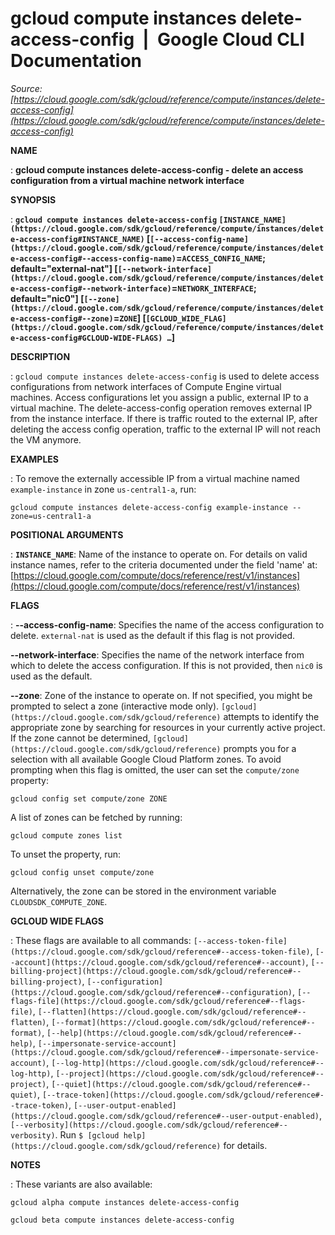 # gcloud compute instances delete-access-config  |  Google Cloud CLI Documentation

*Source: [https://cloud.google.com/sdk/gcloud/reference/compute/instances/delete-access-config](https://cloud.google.com/sdk/gcloud/reference/compute/instances/delete-access-config)*

**NAME**

: **gcloud compute instances delete-access-config - delete an access configuration from a virtual machine network interface**

**SYNOPSIS**

: **`gcloud compute instances delete-access-config` `[INSTANCE_NAME](https://cloud.google.com/sdk/gcloud/reference/compute/instances/delete-access-config#INSTANCE_NAME)` [`[--access-config-name](https://cloud.google.com/sdk/gcloud/reference/compute/instances/delete-access-config#--access-config-name)`=`ACCESS_CONFIG_NAME`; default="external-nat"] [`[--network-interface](https://cloud.google.com/sdk/gcloud/reference/compute/instances/delete-access-config#--network-interface)`=`NETWORK_INTERFACE`; default="nic0"] [`[--zone](https://cloud.google.com/sdk/gcloud/reference/compute/instances/delete-access-config#--zone)`=`ZONE`] [`[GCLOUD_WIDE_FLAG](https://cloud.google.com/sdk/gcloud/reference/compute/instances/delete-access-config#GCLOUD-WIDE-FLAGS) …`]**

**DESCRIPTION**

: `gcloud compute instances delete-access-config` is used to delete
access configurations from network interfaces of Compute Engine virtual
machines. Access configurations let you assign a public, external IP to a
virtual machine. The delete-access-config operation removes external IP from the
instance interface. If there is traffic routed to the external IP, after
deleting the access config operation, traffic to the external IP will not reach
the VM anymore.

**EXAMPLES**

: To remove the externally accessible IP from a virtual machine named
``example-instance`` in zone
``us-central1-a``, run:

```
gcloud compute instances delete-access-config example-instance --zone=us-central1-a
```

**POSITIONAL ARGUMENTS**

: **`INSTANCE_NAME`**:
Name of the instance to operate on. For details on valid instance names, refer
to the criteria documented under the field 'name' at: [https://cloud.google.com/compute/docs/reference/rest/v1/instances](https://cloud.google.com/compute/docs/reference/rest/v1/instances)

**FLAGS**

: **--access-config-name**:
Specifies the name of the access configuration to delete.
``external-nat`` is used as the default if this
flag is not provided.

**--network-interface**:
Specifies the name of the network interface from which to delete the access
configuration. If this is not provided, then
``nic0`` is used as the default.

**--zone**:
Zone of the instance to operate on. If not specified, you might be prompted to
select a zone (interactive mode only). `[gcloud](https://cloud.google.com/sdk/gcloud/reference)` attempts to identify the
appropriate zone by searching for resources in your currently active project. If
the zone cannot be determined, `[gcloud](https://cloud.google.com/sdk/gcloud/reference)` prompts you for a selection with
all available Google Cloud Platform zones.
To avoid prompting when this flag is omitted, the user can set the
``compute/zone`` property:

```
gcloud config set compute/zone ZONE
```

A list of zones can be fetched by running:

```
gcloud compute zones list
```

To unset the property, run:

```
gcloud config unset compute/zone
```

Alternatively, the zone can be stored in the environment variable
``CLOUDSDK_COMPUTE_ZONE``.

**GCLOUD WIDE FLAGS**

: These flags are available to all commands: `[--access-token-file](https://cloud.google.com/sdk/gcloud/reference#--access-token-file)`,
`[--account](https://cloud.google.com/sdk/gcloud/reference#--account)`, `[--billing-project](https://cloud.google.com/sdk/gcloud/reference#--billing-project)`,
`[--configuration](https://cloud.google.com/sdk/gcloud/reference#--configuration)`,
`[--flags-file](https://cloud.google.com/sdk/gcloud/reference#--flags-file)`,
`[--flatten](https://cloud.google.com/sdk/gcloud/reference#--flatten)`, `[--format](https://cloud.google.com/sdk/gcloud/reference#--format)`, `[--help](https://cloud.google.com/sdk/gcloud/reference#--help)`, `[--impersonate-service-account](https://cloud.google.com/sdk/gcloud/reference#--impersonate-service-account)`,
`[--log-http](https://cloud.google.com/sdk/gcloud/reference#--log-http)`,
`[--project](https://cloud.google.com/sdk/gcloud/reference#--project)`, `[--quiet](https://cloud.google.com/sdk/gcloud/reference#--quiet)`, `[--trace-token](https://cloud.google.com/sdk/gcloud/reference#--trace-token)`, `[--user-output-enabled](https://cloud.google.com/sdk/gcloud/reference#--user-output-enabled)`,
`[--verbosity](https://cloud.google.com/sdk/gcloud/reference#--verbosity)`.
Run `$ [gcloud help](https://cloud.google.com/sdk/gcloud/reference)` for details.

**NOTES**

: These variants are also available:

```
gcloud alpha compute instances delete-access-config
```

```
gcloud beta compute instances delete-access-config
```